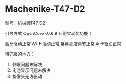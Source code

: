 # Machenike-T47-D2
型号：机械师T47 D2

引导方式 OpenCore v0.6.8
目前实现的功能：

蓝牙驱动正常
Wi-Fi驱动正常
屏幕亮度调节正常
声卡驱动正常

待完善的地方：
1.  休眠问题未解决
2.  电池显示问题未解决
3.  摄像头无法驱动
